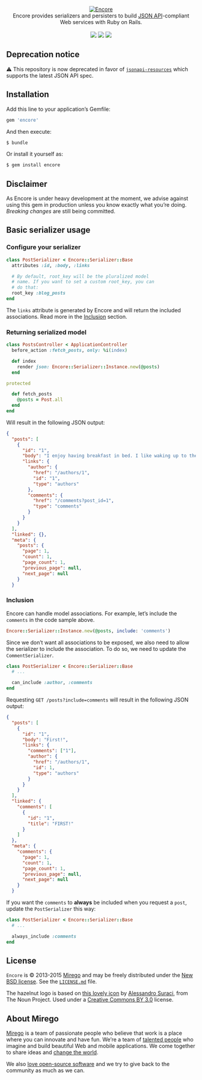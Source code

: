 <p align="center">
  <a href="https://github.com/mirego/encore">
    <img src="http://i.imgur.com/erXBozp.png" alt="Encore" />
  </a>
  <br />
  Encore provides serializers and persisters to build <a href="http://jsonapi.org">JSON API</a>-compliant<br /> Web services with Ruby on Rails.
  <br /><br />
  <a href="https://rubygems.org/gems/encore"><img src="http://img.shields.io/gem/v/encore.svg" /></a>
  <a href="https://travis-ci.org/mirego/encore"><img src="http://img.shields.io/travis/mirego/encore.svg" /></a>
  <a href="https://codeclimate.com/github/mirego/encore"><img src="http://img.shields.io/codeclimate/github/mirego/encore.svg" /></a>
</p>

## Deprecation notice

:warning: This repository is now deprecated in favor of [`jsonapi-resources`](https://github.com/cerebris/jsonapi-resources) which supports the latest JSON API spec.

## Installation

Add this line to your application’s Gemfile:

```ruby
gem 'encore'
```

And then execute:

```bash
$ bundle
```

Or install it yourself as:

```bash
$ gem install encore
```

## Disclaimer

As Encore is under heavy development at the moment, we advise against using this gem in production unless you know exactly what you’re doing. *Breaking changes* are still being committed.

## Basic serializer usage

### Configure your serializer

```ruby
class PostSerializer < Encore::Serializer::Base
  attributes :id, :body, :links

  # By default, root_key will be the pluralized model
  # name. If you want to set a custom root_key, you can
  # do that:
  root_key :blog_posts
end
```

The `links` attribute is generated by Encore and will return the included associations. Read more in the [Inclusion](#inclusion) section.

### Returning serialized model

```ruby
class PostsController < ApplicationController
  before_action :fetch_posts, only: %i(index)

  def index
    render json: Encore::Serializer::Instance.new(@posts)
  end

protected

  def fetch_posts
    @posts = Post.all
  end
end
```

Will result in the following JSON output:

```json
{
  "posts": [
    {
      "id": "1",
      "body": "I enjoy having breakfast in bed. I like waking up to the smell of bacon.",
      "links": {
        "author": {
          "href": "/authors/1",
          "id": "1",
          "type": "authors"
        },
        "comments": {
          "href": "/comments?post_id=1",
          "type": "comments"
        }
      }
    }
  ],
  "linked": {},
  "meta": {
    "posts": {
      "page": 1,
      "count": 1,
      "page_count": 1,
      "previous_page": null,
      "next_page": null
    }
  }
```

### Inclusion

Encore can handle model associations. For example, let’s include the `comments` in the code sample above.

```ruby
Encore::Serializer::Instance.new(@posts, include: 'comments')
```

Since we don’t want all associations to be exposed, we also need to allow the serializer to include the association. To do so, we need to update the `CommentSerializer`.

```ruby
class PostSerializer < Encore::Serializer::Base
  # ...

  can_include :author, :comments
end
```

Requesting `GET /posts?include=comments` will result in the following JSON output:

```json
{
  "posts": [
    {
      "id": "1",
      "body": "First!",
      "links": {
        "comments": ["1"],
        "author": {
          "href": "/authors/1",
          "id": 1,
          "type": "authors"
        }
      }
    }
  ],
  "linked": {
    "comments": [
      {
        "id": "1",
        "title": "FIRST!"
      }
    ]
  },
  "meta": {
    "comments": {
      "page": 1,
      "count": 1,
      "page_count": 1,
      "previous_page": null,
      "next_page": null
    }
  }
```

If you want the `comments` to **always** be included when you request a `post`, update the `PostSerializer` this way:

```ruby
class PostSerializer < Encore::Serializer::Base
  # ...

  always_include :comments
end
```

## License

`Encore` is © 2013-2015 [Mirego](http://www.mirego.com) and may be freely distributed under the [New BSD license](http://opensource.org/licenses/BSD-3-Clause).  See the [`LICENSE.md`](https://github.com/mirego/encore/blob/master/LICENSE.md) file.

The hazelnut logo is based on [this lovely icon](http://thenounproject.com/term/hazelnuts/3618/) by [Alessandro Suraci](http://thenounproject.com/alessandro.suraci/), from The Noun Project. Used under a [Creative Commons BY 3.0](http://creativecommons.org/licenses/by/3.0/) license.

## About Mirego

[Mirego](http://mirego.com) is a team of passionate people who believe that work is a place where you can innovate and have fun. We’re a team of [talented people](http://life.mirego.com) who imagine and build beautiful Web and mobile applications. We come together to share ideas and [change the world](http://mirego.org).

We also [love open-source software](http://open.mirego.com) and we try to give back to the community as much as we can.
